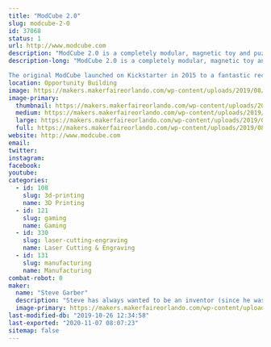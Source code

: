 ```yaml
---
title: "ModCube 2.0"
slug: modcube-2-0
id: 37068
status: 1
url: http://www.modcube.com
description: "ModCube 2.0 is a completely modular, magnetic toy and puzzle system for \"kids\" of all ages! Allowing you to change both the faces of each cube, and the position of the cubes relative to one another, the puzzling possibilities are nearly endless."
description-long: "ModCube 2.0 is a completely modular, magnetic toy and puzzle system for \"kids\" of all ages! Allowing you to change both the faces of each cube, and the position of the cubes relative to one another, the puzzling and gaming possibilities are nearly endless. Check out our video below to see it in action!!

The original ModCube launched on Kickstarter in 2015 to a fantastic reception, and ever since delivering on that project we've been hard at work figuring out how to make it even better. The final result of all that work (ModCube 2.0!) will be revealed for the very first time at Orlando Maker Faire! Come check out our booth to snag some free Makerfaire swag (Makey magnets!), and to try out our new puzzles before we launch later this year."
location: Opportunity Building
image: https://makers.makerfaireorlando.com/wp-content/uploads/2019/08/ModCube-Translucent.jpg
image-primary:
  thumbnail: https://makers.makerfaireorlando.com/wp-content/uploads/2019/08/ModCube-Translucent-150x150.jpg
  medium: https://makers.makerfaireorlando.com/wp-content/uploads/2019/08/ModCube-Translucent-225x300.jpg
  large: https://makers.makerfaireorlando.com/wp-content/uploads/2019/08/ModCube-Translucent.jpg
  full: https://makers.makerfaireorlando.com/wp-content/uploads/2019/08/ModCube-Translucent.jpg
website: http://www.modcube.com
email: 
twitter: 
instagram: 
facebook: 
youtube: 
categories:
  - id: 108
    slug: 3d-printing
    name: 3D Printing
  - id: 121
    slug: gaming
    name: Gaming
  - id: 330
    slug: laser-cutting-engraving
    name: Laser Cutting & Engraving
  - id: 131
    slug: manufacturing
    name: Manufacturing
combat-robot: 0
maker:
  name: "Steve Garber"
  description: "Steve has always wanted to be an inventor (since he was 5 years old!), and grew up constantly taking things apart and (sometimes) successfully putting them back together. After graduating with a degree in mechanical engineering, his basement became a bit of a mad science lab as he built a 3D printer, then brought in a laser cutter (exhausting through the dryer vent!). He began using them to create all sorts of crazy things, and in 2015 launched the ModCube via Kickstarter to an extremely positive reception - ending up producing tens of thousands of ModCubes, and hundreds of thousands of tokens! Now, after several years secretly beavering away on design and prototyping in \"the lab\", he is ready to show the world the new ModCube 2.0!"
  image-primary: https://makers.makerfaireorlando.com/wp-content/uploads/2019/08/SteveGarberMakerProfilePic3-1.png
last-modified-db: "2019-10-26 12:34:58"
last-exported: "2020-11-07 08:07:23"
sitemap: false
---
```

